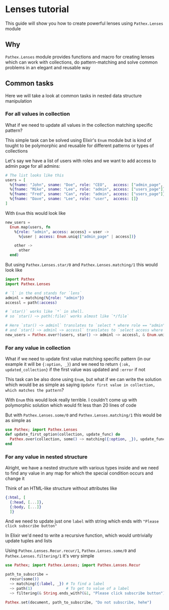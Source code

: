 # Lenses tutorial

This guide will show you how to create powerful lenses using `Pathex.Lenses` module

## Why

`Pathex.Lenses` module provides functions and macro for creating lenses which can
work with collections, do pattern-matching and solve common problems in an elegant
and reusable way

## Common tasks

Here we will take a look at common tasks in nested data structure manipulation

### For all values in collection

What if we need to update all values in the collection matching specific pattern?

This simple task can be solved using Elixir's `Enum` module but is kind of tought
to be polymorphic and reusable for different patterns or types of collections

Let's say we have a list of users with roles and we want to add access to admin
page for all admins:

```elixir
# The list looks like this
users = [
  %{fname: "John", sname: "Doe", role: "CEO",   access: ["admin_page", "users_page"]},
  %{fname: "Mike", sname: "Lee", role: "admin", access: ["users_page"]},
  %{fname: "Fred", sname: "Can", role: "admin", access: ["users_page"]},
  %{fname: "Dave", sname: "Lee", role: "user",  access: []}
]
```

With `Enum` this would look like

```elixir
new_users =
  Enum.map(users, fn
    %{role: "admin", access: access} = user ->
      %{user | access: Enum.uniq(["admin_page" | access])}

    other ->
      other
  end)
```

But using `Pathex.Lenses.star/0` and `Pathex.Lenses.matching/1` this would look like

```elixir
import Pathex
import Pathex.Lenses

# `l` in the end stands for `lens`
adminl = matching(%{role: "admin"})
accessl = path(:access)

# `star()` works like `*` in shell.
# so `star() ~> path(:file)` works almost like `*/file`

# Here `star() ~> adminl` translates to `select * where role == "admin"`
# and `star() ~> adminl ~> accessl` translates to `select access where role == "admin"`
new_users = Pathex.over!(users, star() ~> adminl ~> accessl, & Enum.uniq(["admin_page" | &1]))
```

### For any value in collection

What if we need to update first value matching specific pattern
(in our example it will be `{:option, _}`) and we need to
return `{:ok, updated_collection}` if the
first value was updated and `:error` if not

This task can be also done using `Enum`, but what if we can write the solution  
which would be as simple as saying `Update first value in collection, which matches the pattern`?

With `Enum` this would look really terrible.
I couldn't come up with polymorphic solution which would fit less than 20 lines of code

But with `Pathex.Lenses.some/0` and `Pathex.Lenses.matching/1` this would be as simple as

```elixir
use Pathex; import Pathex.Lenses
def update_first_option(collection, update_func) do
  Pathex.over(collection, some() ~> matching({:option, _}), update_func)
end
```

### For any value in nested structure

Alright, we have a nested structure with various types inside and we need to find any value in any map
for which the special condition occurs and change it

Think of an HTML-like structure without attributes like
```elixir
{:html, [
  {:head, [...]},
  {:body, [...]}
  ]}
```

And we need to update just one `label` with string which ends with `"Please click subscribe button"`

In Elixir we'd need to write a recursive function, which would untrivially update tuples and lists

Using `Pathex.Lenses.Recur.recur/1`, `Pathex.Lenses.some/0` and `Pathex.Lenses.filtering/1` it's very simple

```elixir
use Pathex; import Pathex.Lenses; import Pathex.Lenses.Recur

path_to_subscribe =
  recur(some())
  ~> matching({:label, _}) # To find a label
  ~> path(1)               # To get to value of a label
  ~> filtering(& String.ends_with?(&1, "Please click subscribe button")

Pathex.set(document, path_to_subscribe, "Do not subscribe, hehe")
```
